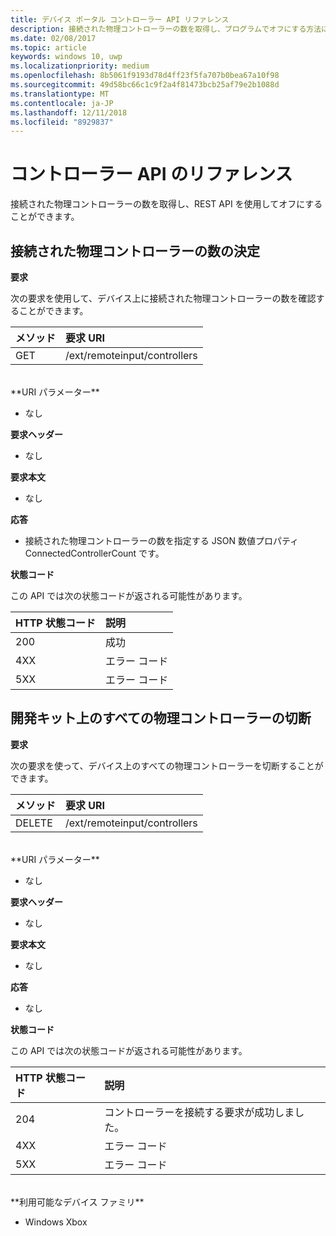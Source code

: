 ```yaml
---
title: デバイス ポータル コントローラー API リファレンス
description: 接続された物理コントローラーの数を取得し、プログラムでオフにする方法について説明します。
ms.date: 02/08/2017
ms.topic: article
keywords: windows 10, uwp
ms.localizationpriority: medium
ms.openlocfilehash: 8b5061f9193d78d4ff23f5fa707b0bea67a10f98
ms.sourcegitcommit: 49d58bc66c1c9f2a4f81473bcb25af79e2b1088d
ms.translationtype: MT
ms.contentlocale: ja-JP
ms.lasthandoff: 12/11/2018
ms.locfileid: "8929837"
---
```

# <a name="controller-api-reference"></a>コントローラー API のリファレンス   
接続された物理コントローラーの数を取得し、REST API を使用してオフにすることができます。

## <a name="determine-the-number-of-attached-physical-controllers"></a>接続された物理コントローラーの数の決定

**要求**

次の要求を使用して、デバイス上に接続された物理コントローラーの数を確認することができます。

メソッド      | 要求 URI
:------     | :-----
GET | /ext/remoteinput/controllers
<br />
**URI パラメーター**

- なし

**要求ヘッダー**

- なし

**要求本文**   

- なし

**応答**   

- 接続された物理コントローラーの数を指定する JSON 数値プロパティ ConnectedControllerCount です。

**状態コード**

この API では次の状態コードが返される可能性があります。

HTTP 状態コード      | 説明
:------     | :-----
200 | 成功
4XX | エラー コード
5XX | エラー コード

## <a name="disconnect-all-physical-controllers-on-the-devkit"></a>開発キット上のすべての物理コントローラーの切断

**要求**

次の要求を使って、デバイス上のすべての物理コントローラーを切断することができます。

メソッド      | 要求 URI
:------     | :-----
DELETE | /ext/remoteinput/controllers
<br />
**URI パラメーター**

- なし

**要求ヘッダー**

- なし

**要求本文**   

- なし

**応答**   

- なし 

**状態コード**

この API では次の状態コードが返される可能性があります。

HTTP 状態コード      | 説明
:------     | :-----
204 | コントローラーを接続する要求が成功しました。
4XX | エラー コード
5XX | エラー コード

<br />
**利用可能なデバイス ファミリ**

* Windows Xbox
